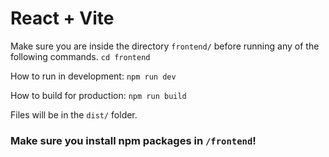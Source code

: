 # React + Vite

Make sure you are inside the directory `frontend/` before running any of the following commands.
```cd frontend```

How to run in development:
```npm run dev```

How to build for production:
```npm run build```

Files will be in the `dist/` folder.


### Make sure you install npm packages in `/frontend`!